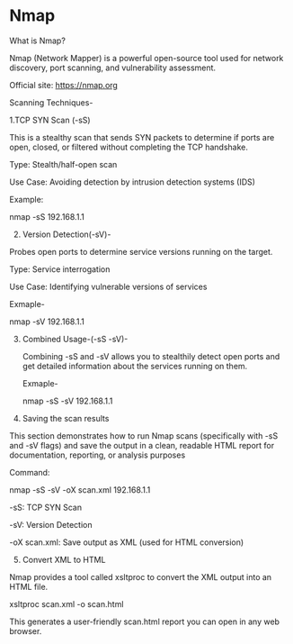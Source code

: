 # Nmap

What is Nmap?

Nmap (Network Mapper) is a powerful open-source tool used for network discovery, port scanning, and vulnerability assessment.

Official site: https://nmap.org

Scanning Techniques-

1.TCP SYN Scan (-sS)

  This is a stealthy scan that sends SYN packets to determine if ports are open, closed, or filtered without completing the TCP handshake.

Type: Stealth/half-open scan

Use Case: Avoiding detection by intrusion detection systems (IDS)

Example:

nmap -sS 192.168.1.1

 2. Version Detection(-sV)-

 Probes open ports to determine service versions running on the target.

Type: Service interrogation

Use Case: Identifying vulnerable versions of services

Exmaple-

nmap -sV 192.168.1.1

3. Combined Usage-(-sS -sV)-
   
   Combining -sS and -sV allows you to stealthily detect open ports and get detailed information about the services running on them.

   Exmaple-

   nmap -sS -sV 192.168.1.1

4. Saving the scan results

This section demonstrates how to run Nmap scans (specifically with -sS and -sV flags) and save the output in a clean, readable HTML report for documentation, reporting, or analysis purposes

Command:

nmap -sS -sV -oX scan.xml 192.168.1.1

-sS: TCP SYN Scan

-sV: Version Detection

-oX scan.xml: Save output as XML (used for HTML conversion)

5.  Convert XML to HTML

Nmap provides a tool called xsltproc to convert the XML output into an HTML file.

xsltproc scan.xml -o scan.html

This generates a user-friendly scan.html report you can open in any web browser.








